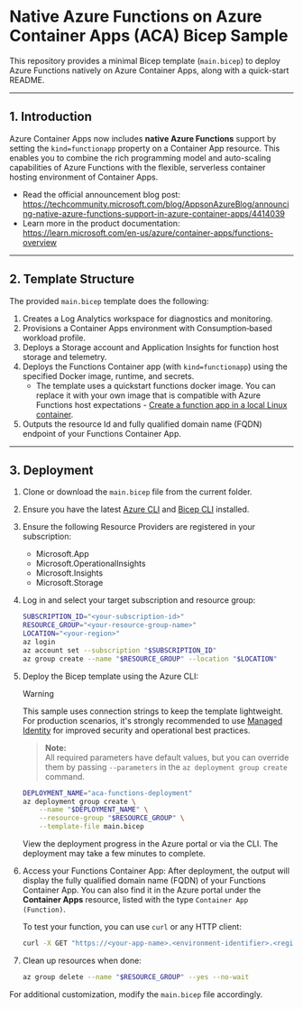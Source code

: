 # Native Azure Functions on Azure Container Apps (ACA) Bicep Sample

This repository provides a minimal Bicep template (`main.bicep`) to deploy Azure Functions natively on Azure Container Apps, along with a quick-start README.

---

## 1. Introduction

Azure Container Apps now includes **native Azure Functions** support by setting the `kind=functionapp` property on a Container App resource. This enables you to combine the rich programming model and auto-scaling capabilities of Azure Functions with the flexible, serverless container hosting environment of Container Apps.
- Read the official announcement blog post:  
  https://techcommunity.microsoft.com/blog/AppsonAzureBlog/announcing-native-azure-functions-support-in-azure-container-apps/4414039
- Learn more in the product documentation:  
  https://learn.microsoft.com/en-us/azure/container-apps/functions-overview 

---

## 2. Template Structure

The provided `main.bicep` template does the following:  
1. Creates a Log Analytics workspace for diagnostics and monitoring.  
2. Provisions a Container Apps environment with Consumption‐based workload profile.  
3. Deploys a Storage account and Application Insights for function host storage and telemetry.  
4. Deploys the Functions Container app (with `kind=functionapp`) using the specified Docker image, runtime, and secrets.
   - The template uses a quickstart functions docker image. You can replace it with your own image that is compatible with Azure Functions host expectations - [Create a function app in a local Linux container](https://learn.microsoft.com/en-us/azure/azure-functions/functions-create-container-registry).
5. Outputs the resource Id and fully qualified domain name (FQDN) endpoint of your Functions Container App.

---

## 3. Deployment

1. Clone or download the `main.bicep` file from the current folder.   

1. Ensure you have the latest [Azure CLI](https://learn.microsoft.com/cli/azure/install-azure-cli) and [Bicep CLI](https://learn.microsoft.com/azure/azure-resource-manager/bicep/install) installed.    

1. Ensure the following Resource Providers are registered in your subscription:
   - Microsoft.App
   - Microsoft.OperationalInsights
   - Microsoft.Insights
   - Microsoft.Storage
 
1. Log in and select your target subscription and resource group:  
    ```bash
    SUBSCRIPTION_ID="<your-subscription-id>"
    RESOURCE_GROUP="<your-resource-group-name>"
    LOCATION="<your-region>"
    az login
    az account set --subscription "$SUBSCRIPTION_ID"
    az group create --name "$RESOURCE_GROUP" --location "$LOCATION"
    ```

1. Deploy the Bicep template using the Azure CLI:
    > [!WARNING]
    > This sample uses connection strings to keep the template lightweight. For production scenarios, it's strongly recommended to use [Managed Identity](https://learn.microsoft.com/en-us/azure/azure-functions/functions-reference?tabs=servicebus&pivots=programming-language-python#configure-an-identity-based-connection) for improved security and operational best practices.

    > **Note:**  
    > All required parameters have default values, but you can override them by passing `--parameters` in the `az deployment group create` command.

    ```bash
    DEPLOYMENT_NAME="aca-functions-deployment"
    az deployment group create \
        --name "$DEPLOYMENT_NAME" \
        --resource-group "$RESOURCE_GROUP" \
        --template-file main.bicep
    ```
    View the deployment progress in the Azure portal or via the CLI. The deployment may take a few minutes to complete.

1. Access your Functions Container App:
    After deployment, the output will display the fully qualified domain name (FQDN) of your Functions Container App. You can also find it in the Azure portal under the **Container Apps** resource, listed with the type `Container App (Function)`.

    To test your function, you can use `curl` or any HTTP client:
    ```bash
    curl -X GET "https://<your-app-name>.<environment-identifier>.<region>.azurecontainerapps.io/api/<your-function-name>"
    ```

1. Clean up resources when done:
    ```bash
    az group delete --name "$RESOURCE_GROUP" --yes --no-wait
    ``` 

For additional customization, modify the `main.bicep` file accordingly.